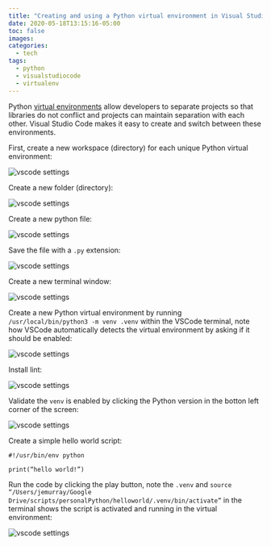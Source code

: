 ```yaml
---
title: "Creating and using a Python virtual environment in Visual Studio Code"
date: 2020-05-18T13:15:16-05:00
toc: false
images:
categories:
  - tech
tags: 
  - python
  - visualstudiocode
  - virtualenv
---
```


Python [virtual environments](https://docs.python.org/3/library/venv.html) allow developers to separate projects so that libraries do not conflict and projects can maintain separation with each other. Visual Studio Code makes it easy to create and switch between these environments. 

First, create a new workspace (directory) for each unique Python virtual environment:

![vscode settings](/images/vspyopenworkspace.png)

Create a new folder (directory):

![vscode settings](/images/vspynewfolder.png)

Create a new python file: 

![vscode settings](/images/vspynewfile.png)

Save the file with a `.py` extension:

![vscode settings](/images/vspysavenewpy.png)

Create a new terminal window:

![vscode settings](/images/vspynewterm.png)

Create a new Python virtual environment by running `/usr/local/bin/python3 -m venv .venv` within the VSCode terminal, note how VSCode automatically detects the virtual environment by asking if it should be enabled:

![vscode settings](/images/vspycreatevenv.png)

Install lint:

![vscode settings](/images/vspyinstalllint.png)


Validate the `venv` is enabled by clicking the Python version in the botton left corner of the screen:

![vscode settings](/images/vspyvalidatevenv.png)


Create a simple hello world script:

```
#!/usr/bin/env python

print(“hello world!”)
```


Run the code by clicking the play button, note the `.venv` and `source “/Users/jemurray/Google Drive/scripts/personalPython/helloworld/.venv/bin/activate”` in the terminal shows the script is activated and running in the virtual environment:

![vscode settings](/images/vspyruninvenva.png)